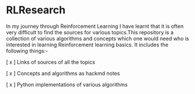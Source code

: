 # RLResearch

In my journey through Reinforcement Learning I have learnt that it is often very difficult to find the sources for various topics.This repository is a collection of various algorithms and concepts which one would need who is interested in learning Reinforcement learning basics.
It includes the following things:-

[ x ] Links of sources of all the topics

[ x ] Concepts and algorithms as hackmd notes

[ x ] Python implementations of various algorithms
